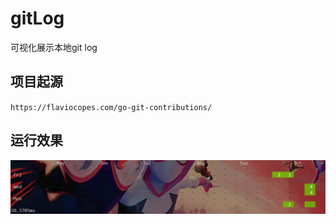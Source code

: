 # gitLog
可视化展示本地git log 

## 项目起源
`https://flaviocopes.com/go-git-contributions/`

## 运行效果
![img.png](image%2Fimg.png)